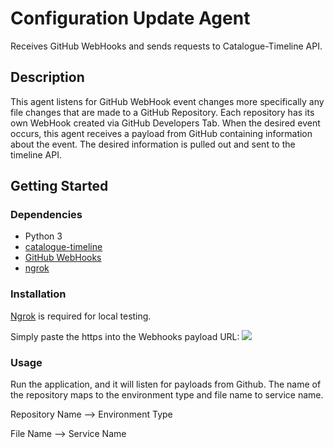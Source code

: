 # Configuration Update Agent

Receives GitHub WebHooks and sends requests to Catalogue-Timeline API.

## Description
This agent listens for GitHub WebHook event changes more specifically any file changes that are made to a GitHub Repository.
Each repository has its own WebHook created via GitHub Developers Tab. When the desired event occurs, this agent receives
a payload from GitHub containing information about the event. The desired information is pulled out and sent to the timeline API.

## Getting Started

### Dependencies
- Python 3
- [catalogue-timeline](https://github.com/hmrc/catalogue-timeline)
- [GitHub WebHooks](https://docs.github.com/en/developers/webhooks-and-events/webhooks/about-webhooks)
- [ngrok](https://ngrok.com/)



### Installation
 [Ngrok](https://ngrok.com/) is required for local testing.

Simply paste the https into the Webhooks payload URL:
<img src="../../../../var/folders/41/fbjjnyc53nz_2frnvyqjh50c0000gn/T/TemporaryItems/NSIRD_screencaptureui_lXpDdA/Screenshot 2022-04-26 at 08.54.56.png"/>


### Usage
Run the application, and it will listen for payloads from Github. 
The name of the repository maps to the environment type and file name to service name.

Repository Name --> Environment Type

File Name --> Service Name



